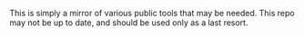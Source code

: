 This is simply a mirror of various public tools that
may be needed. This repo may not be up to date, and
should be used only as a last resort.
